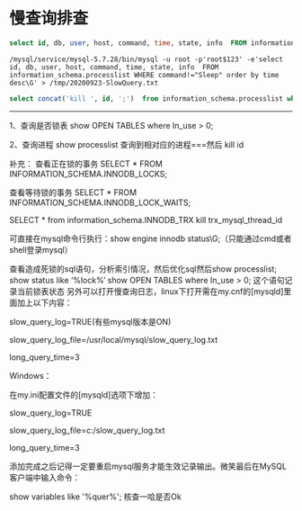 # 慢查询排查

``` sql
select id, db, user, host, command, time, state, info  FROM information_schema.processlist WHERE command!="Sleep" order by time desc;
```

``` shell
/mysql/service/mysql-5.7.28/bin/mysql -u root -p'root$123' -e'select id, db, user, host, command, time, state, info  FROM information_schema.processlist WHERE command!="Sleep" order by time desc\G' > /tmp/20200923-SlowQuery.txt
```

``` sql
select concat('kill ', id, ';')  from information_schema.processlist where command != 'Sleep' and time > 10*60 and user='gzsz' order by time desc;
```

---

1、查询是否锁表
show OPEN TABLES where In_use > 0;

2、查询进程
show processlist
查询到相对应的进程===然后 kill id

补充：
查看正在锁的事务
SELECT * FROM INFORMATION_SCHEMA.INNODB_LOCKS; 

查看等待锁的事务
SELECT * FROM INFORMATION_SCHEMA.INNODB_LOCK_WAITS;

 

SELECT * from information_schema.INNODB_TRX
kill trx_mysql_thread_id




可直接在mysql命令行执行：show engine innodb status\G;（只能通过cmd或者shell登录mysql）

查看造成死锁的sql语句，分析索引情况，然后优化sql然后show processlist;
show status like ‘%lock%’
show OPEN TABLES where In_use > 0; 这个语句记录当前锁表状态 
另外可以打开慢查询日志，linux下打开需在my.cnf的[mysqld]里面加上以下内容：

slow_query_log=TRUE(有些mysql版本是ON)

slow_query_log_file=/usr/local/mysql/slow_query_log.txt

long_query_time=3

Windows：

在my.ini配置文件的[mysqld]选项下增加：

slow_query_log=TRUE

slow_query_log_file=c:/slow_query_log.txt

long_query_time=3

添加完成之后记得一定要重启mysql服务才能生效记录输出。微笑最后在MySQL客户端中输入命令：

show variables like '%quer%'; 核查一哈是否Ok
